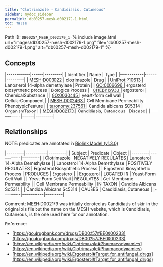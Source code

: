 ```yaml
---
title: "Clotrimazole - Candidiasis, Cutaneous"
sidebar: mydoc_sidebar
permalink: db00257-mesh-d002179-1.html
toc: false 
---
```



Path ID: `DB00257_MESH_D002179_1`
{% include image.html url="images/db00257-mesh-d002179-1.png" file="db00257-mesh-d002179-1.png" alt="db00257-mesh-d002179-1" %}

## Concepts

|------------|------|---------|
| Identifier | Name | Type    |
|------------|------|---------|
| <a href="https://identifiers.org/MESH:D003022">MESH:D003022 </a> | clotrimazole | Drug |
| <a href="https://identifiers.org/UniProt:P10613">UniProt:P10613 </a> | Lanosterol 14-alpha demethylase | Protein |
| <a href="https://identifiers.org/GO:0006696">GO:0006696 </a> | ergosterol biosynthetic process | BiologicalProcess |
| <a href="https://identifiers.org/CHEBI:16933">CHEBI:16933 </a> | ergosterol | ChemicalSubstance |
| <a href="https://identifiers.org/GO:0030445">GO:0030445 </a> | yeast-form cell wall | CellularComponent |
| <a href="https://identifiers.org/MESH:D002463">MESH:D002463 </a> | Cell Membrane Permeability | PhenotypicFeature |
| <a href="https://identifiers.org/taxonomy:237561">taxonomy:237561 </a> | Candida albicans SC5314 | OrganismTaxon |
| <a href="https://identifiers.org/MESH:D002179">MESH:D002179 </a> | Candidiasis, Cutaneous | Disease |
|------------|------|---------|

## Relationships


NOTE: predicates are annotated in <a href="https://github.com/biolink/biolink-model/releases/tag/v1.3.0">Biolink Model (v1.3.0)</a>

|---------|-----------|---------|
| Subject | Predicate | Object  |
|---------|-----------|---------|
| Clotrimazole | NEGATIVELY REGULATES | Lanosterol 14-Alpha Demethylase |
| Lanosterol 14-Alpha Demethylase | POSITIVELY REGULATES | Ergosterol Biosynthetic Process |
| Ergosterol Biosynthetic Process | PRODUCES | Ergosterol |
| Ergosterol | LOCATED IN | Yeast-Form Cell Wall |
| Yeast-Form Cell Wall | REGULATES | Cell Membrane Permeability |
| Cell Membrane Permeability | IN TAXON | Candida Albicans Sc5314 |
| Candida Albicans Sc5314 | CAUSES | Candidiasis, Cutaneous |
|---------|-----------|---------|

Comment: MESH:D002179 was initially denoted as Candidiasis of skin in the original xls file but the name on the MESH website, which is Candidiasis, Cutaneous, is the one used here for our annotation.

Reference: 
  - [https://go.drugbank.com/drugs/DB00257#BE0000233](https://go.drugbank.com/drugs/DB00257#BE0000233)
  - [https://en.wikipedia.org/wiki/Clotrimazole#Pharmacodynamics](https://en.wikipedia.org/wiki/Clotrimazole#Pharmacodynamics)
  - [https://en.wikipedia.org/wiki/Ergosterol#Target_for_antifungal_drugs](https://en.wikipedia.org/wiki/Ergosterol#Target_for_antifungal_drugs)
